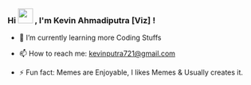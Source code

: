 ### Hi <img src="https://raw.githubusercontent.com/MartinHeinz/MartinHeinz/master/wave.gif" width = "30px"> , I'm Kevin Ahmadiputra [Viz] !

- 🌱 I’m currently learning more Coding Stuffs

- 📫 How to reach me: kevinputra721@gmail.com

- ⚡ Fun fact: Memes are Enjoyable, I likes Memes & Usually creates it.

